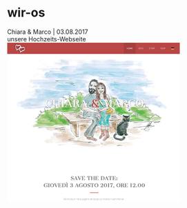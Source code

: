 # wir-os  
Chiara & Marco | 03.08.2017  
unsere Hochzeits-Webseite  
![Site Preview](images/preview_homepage.png)
